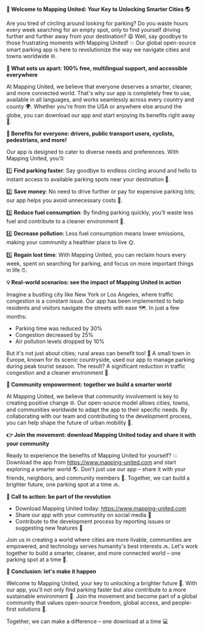 **🚀 Welcome to Mapping United: Your Key to Unlocking Smarter Cities 🌎**

Are you tired of circling around looking for parking? Do you waste hours every week searching for an empty spot, only to find yourself driving further and further away from your destination? 😩 Well, say goodbye to those frustrating moments with Mapping United! 💥 Our global open-source smart parking app is here to revolutionize the way we navigate cities and towns worldwide 🌐.

**👏 What sets us apart: 100% free, multilingual support, and accessible everywhere**

At Mapping United, we believe that everyone deserves a smarter, cleaner, and more connected world. That's why our app is completely free to use, available in all languages, and works seamlessly across every country and county 🌍. Whether you're from the USA or anywhere else around the globe, you can download our app and start enjoying its benefits right away 📱.

**👥 Benefits for everyone: drivers, public transport users, cyclists, pedestrians, and more!**

Our app is designed to cater to diverse needs and preferences. With Mapping United, you'll:

1️⃣ **Find parking faster**: Say goodbye to endless circling around and hello to instant access to available parking spots near your destination 📍.

2️⃣ **Save money**: No need to drive further or pay for expensive parking lots; our app helps you avoid unnecessary costs 💸.

3️⃣ **Reduce fuel consumption**: By finding parking quickly, you'll waste less fuel and contribute to a cleaner environment 🌿.

4️⃣ **Decrease pollution**: Less fuel consumption means lower emissions, making your community a healthier place to live 🌞.

5️⃣ **Regain lost time**: With Mapping United, you can reclaim hours every week, spent on searching for parking, and focus on more important things in life ⏰.

**💡 Real-world scenarios: see the impact of Mapping United in action**

Imagine a bustling city like New York or Los Angeles, where traffic congestion is a constant issue. Our app has been implemented to help residents and visitors navigate the streets with ease 🗺️. In just a few months:

* Parking time was reduced by 30%
* Congestion decreased by 25%
* Air pollution levels dropped by 10%

But it's not just about cities; rural areas can benefit too! 💚 A small town in Europe, known for its scenic countryside, used our app to manage parking during peak tourist season. The result? A significant reduction in traffic congestion and a cleaner environment 🌻.

**🌟 Community empowerment: together we build a smarter world**

At Mapping United, we believe that community involvement is key to creating positive change 🌐. Our open-source model allows cities, towns, and communities worldwide to adapt the app to their specific needs. By collaborating with our team and contributing to the development process, you can help shape the future of urban mobility 🚀.

**👉 Join the movement: download Mapping United today and share it with your community**

Ready to experience the benefits of Mapping United for yourself? 💥 Download the app from https://www.mapping-united.com and start exploring a smarter world 🌎. Don't just use our app – share it with your friends, neighbors, and community members 👫. Together, we can build a brighter future, one parking spot at a time 🔜.

**👏 Call to action: be part of the revolution**

* Download Mapping United today: https://www.mapping-united.com
* Share our app with your community on social media 📱
* Contribute to the development process by reporting issues or suggesting new features 🤝

Join us in creating a world where cities are more livable, communities are empowered, and technology serves humanity's best interests 🔜. Let's work together to build a smarter, cleaner, and more connected world – one parking spot at a time 💚.

**💖 Conclusion: let's make it happen**

Welcome to Mapping United, your key to unlocking a brighter future 🌟. With our app, you'll not only find parking faster but also contribute to a more sustainable environment 🌿. Join the movement and become part of a global community that values open-source freedom, global access, and people-first solutions 👥.

Together, we can make a difference – one download at a time 💻